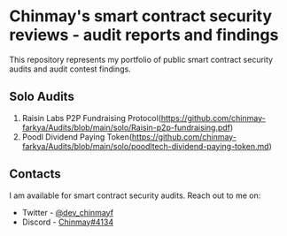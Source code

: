 # Chinmay's smart contract security reviews - audit reports and findings

This repository represents my portfolio of public smart contract security audits and audit contest findings.

## Solo Audits

1. Raisin Labs P2P Fundraising Protocol(https://github.com/chinmay-farkya/Audits/blob/main/solo/Raisin-p2p-fundraising.pdf)
2. Poodl Dividend Paying Token(https://github.com/chinmay-farkya/Audits/blob/main/solo/poodltech-dividend-paying-token.md)

## Contacts

I am available for smart contract security audits. Reach out to me on:

- Twitter - [@dev_chinmayf](https://twitter.com/dev_chinmayf)
- Discord - [Chinmay#4134](https://discordapp.com/users/732959289139789875)
